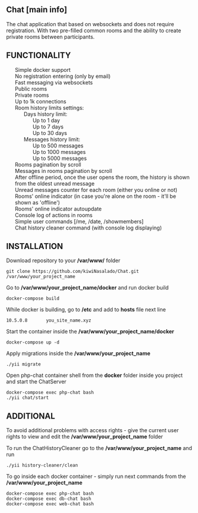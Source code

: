 Chat [main info]
-------------------
The chat application that based on websockets and does not require registration. With two pre-filled common rooms and
the ability to create private rooms between participants.

FUNCTIONALITY
-------------
<ul style="list-style: none;">
   <li>Simple docker support</li>
   <li>No registration entering (only by email)</li>
   <li>Fast messaging via websockets</li>
   <li>Public rooms</li>
   <li>Private rooms</li>
   <li>Up to 1k connections</li>
   <li>
       Room history limits settings:
       <ul style="list-style: none;">
           <li>
Days history limit:
               <ul style="list-style: none;">
                    <li>Up to 1 day</li>
                    <li>Up to 7 days</li>
                    <li>Up to 30 days</li>
               </ul>
           </li>
           <li> 
Messages history limit:
               <ul style="list-style: none;">
                   <li>Up to 500 messages</li>
                   <li>Up to 1000 messages</li>
                   <li>Up to 5000 messages</li>
               </ul>
           </li>
       </ul>
</li>
   <li>Rooms pagination by scroll</li>
   <li>Messages in rooms pagination by scroll</li>
   <li>After offline period, once the user opens the room, the history is shown from the oldest unread message</li>
   <li>Unread messages counter for each room (either you online or not)</li>
   <li>Rooms' online indicator (in case you're alone on the room - it'll be shown as 'offline')</li>
   <li>Rooms' online indicator autoupdate</li>
   <li>Console log of actions in rooms</li>
   <li>Simple user commands [/me, /date, /showmembers]</li>
   <li>Chat history cleaner command (with console log displaying)</li>
</ul>

INSTALLATION
------------
Download repository to your **/var/www/** folder

    git clone https://github.com/kiwiNasalado/Chat.git /var/www/your_project_name

Go to **/var/www/your_project_name/docker** and run docker build

    docker-compose build

While docker is building, go to **/etc** and add to **hosts** file next line

    10.5.0.8       you_site_name.xyz

Start the container inside the **/var/www/your_project_name/docker**

    docker-compose up -d

Apply migrations inside the **/var/www/your_project_name**

    ./yii migrate

Open php-chat container shell from the **docker** folder inside you project and start the ChatServer

    docker-compose exec php-chat bash
    ./yii chat/start


ADDITIONAL
-------------
To avoid additional problems with access rights - give the current user rights to view and edit the **/var/www/your_project_name** folder


To run the ChatHistoryCleaner go to the **/var/www/your_project_name** and run

    ./yii history-cleaner/clean

To go inside each docker container - simply run next commands from the **/var/www/your_project_name**

    docker-compose exec php-chat bash
    docker-compose exec db-chat bash
    docker-compose exec web-chat bash